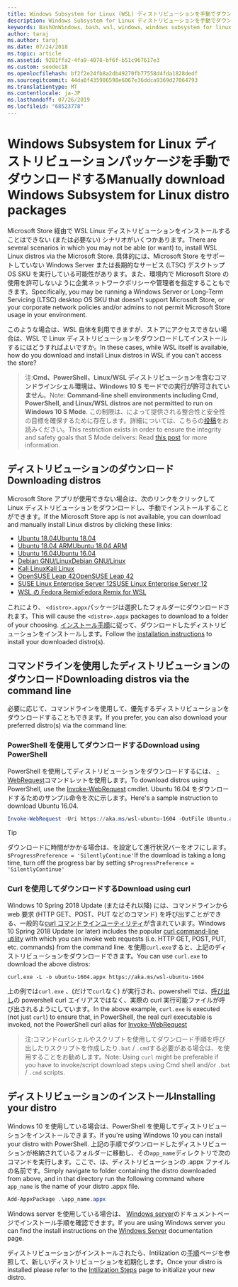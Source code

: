 ```yaml
---
title: Windows Subsystem for Linux (WSL) ディストリビューションを手動でダウンロードする
description: Windows Subsystem for Linux ディストリビューションを手動でダウンロードする方法について説明します。
keywords: BashOnWindows、bash、wsl、windows、windows subsystem for linux、WSL、windows subsystem、ディストリビューション、ubuntu、openSUSE、SLES、debian、kali
author: taraj
ms.author: taraj
ms.date: 07/24/2018
ms.topic: article
ms.assetid: 9281ffa2-4fa9-4078-bf6f-b51c967617e3
ms.custom: seodec18
ms.openlocfilehash: bf2f2e24fb8a2db49270fb77558d4fda1828dedf
ms.sourcegitcommit: 44da0f435986598e6067e36ddca9369d27064793
ms.translationtype: MT
ms.contentlocale: ja-JP
ms.lasthandoff: 07/26/2019
ms.locfileid: "68523778"
---
```

# <a name="manually-download-windows-subsystem-for-linux-distro-packages"></a><span data-ttu-id="ded79-104">Windows Subsystem for Linux ディストリビューションパッケージを手動でダウンロードする</span><span class="sxs-lookup"><span data-stu-id="ded79-104">Manually download Windows Subsystem for Linux distro packages</span></span>

<span data-ttu-id="ded79-105">Microsoft Store 経由で WSL Linux ディストリビューションをインストールすることはできない (または必要ない) シナリオがいくつかあります。</span><span class="sxs-lookup"><span data-stu-id="ded79-105">There are several scenarios in which you may not be able (or want) to, install WSL Linux distros via the Microsoft Store.</span></span> <span data-ttu-id="ded79-106">具体的には、Microsoft Store をサポートしていない Windows Server または長期的なサービス (LTSC) デスクトップ OS SKU を実行している可能性があります。また、環境内で Microsoft Store の使用を許可しないように企業ネットワークポリシーや管理者を指定することもできます。</span><span class="sxs-lookup"><span data-stu-id="ded79-106">Specifically, you may be running a Windows Server or Long-Term Servicing (LTSC) desktop OS SKU that doesn't support Microsoft Store, or your corporate network policies and/or admins to not permit Microsoft Store usage in your environment.</span></span>

<span data-ttu-id="ded79-107">このような場合は、WSL 自体を利用できますが、ストアにアクセスできない場合は、WSL で Linux ディストリビューションをダウンロードしてインストールするにはどうすればよいですか。</span><span class="sxs-lookup"><span data-stu-id="ded79-107">In these cases, while WSL itself is available, how do you download and install Linux distros in WSL if you can't access the store?</span></span>

> <span data-ttu-id="ded79-108">注:**Cmd、PowerShell、Linux/WSL ディストリビューションを含むコマンドラインシェル環境は、Windows 10 S モードでの実行が許可されていません**。</span><span class="sxs-lookup"><span data-stu-id="ded79-108">Note: **Command-line shell environments including Cmd, PowerShell, and Linux/WSL distros are not permitted to run on Windows 10 S Mode**.</span></span> <span data-ttu-id="ded79-109">この制限は、によって提供される整合性と安全性の目標を確保するために存在します。詳細については、こちらの[投稿](https://blogs.msdn.microsoft.com/commandline/2017/05/18/will-linux-distros-run-on-windows-10-s/)をお読みください。</span><span class="sxs-lookup"><span data-stu-id="ded79-109">This restriction exists in order to ensure the integrity and safety goals that S Mode delivers: Read [this post](https://blogs.msdn.microsoft.com/commandline/2017/05/18/will-linux-distros-run-on-windows-10-s/) for more information.</span></span>

## <a name="downloading-distros"></a><span data-ttu-id="ded79-110">ディストリビューションのダウンロード</span><span class="sxs-lookup"><span data-stu-id="ded79-110">Downloading distros</span></span>

<span data-ttu-id="ded79-111">Microsoft Store アプリが使用できない場合は、次のリンクをクリックして Linux ディストリビューションをダウンロードし、手動でインストールすることができます。</span><span class="sxs-lookup"><span data-stu-id="ded79-111">If the Microsoft Store app is not available, you can download and manually install Linux distros by clicking these links:</span></span>
* [<span data-ttu-id="ded79-112">Ubuntu 18.04</span><span class="sxs-lookup"><span data-stu-id="ded79-112">Ubuntu 18.04</span></span>](https://aka.ms/wsl-ubuntu-1804)
* [<span data-ttu-id="ded79-113">Ubuntu 18.04 ARM</span><span class="sxs-lookup"><span data-stu-id="ded79-113">Ubuntu 18.04 ARM</span></span>](https://aka.ms/wsl-ubuntu-1804-arm)
* [<span data-ttu-id="ded79-114">Ubuntu 16.04</span><span class="sxs-lookup"><span data-stu-id="ded79-114">Ubuntu 16.04</span></span>](https://aka.ms/wsl-ubuntu-1604)
* [<span data-ttu-id="ded79-115">Debian GNU/Linux</span><span class="sxs-lookup"><span data-stu-id="ded79-115">Debian GNU/Linux</span></span>](https://aka.ms/wsl-debian-gnulinux)
* [<span data-ttu-id="ded79-116">Kali Linux</span><span class="sxs-lookup"><span data-stu-id="ded79-116">Kali Linux</span></span>](https://aka.ms/wsl-kali-linux)
* [<span data-ttu-id="ded79-117">OpenSUSE Leap 42</span><span class="sxs-lookup"><span data-stu-id="ded79-117">OpenSUSE Leap 42</span></span>](https://aka.ms/wsl-opensuse-42)
* [<span data-ttu-id="ded79-118">SUSE Linux Enterprise Server 12</span><span class="sxs-lookup"><span data-stu-id="ded79-118">SUSE Linux Enterprise Server 12</span></span>](https://aka.ms/wsl-sles-12)
* [<span data-ttu-id="ded79-119">WSL の Fedora Remix</span><span class="sxs-lookup"><span data-stu-id="ded79-119">Fedora Remix for WSL</span></span>](https://github.com/WhitewaterFoundry/WSLFedoraRemix/releases/)

<span data-ttu-id="ded79-120">これにより、 `<distro>.appx`パッケージは選択したフォルダーにダウンロードされます。</span><span class="sxs-lookup"><span data-stu-id="ded79-120">This will cause the `<distro>.appx` packages to download to a folder of your choosing.</span></span> <span data-ttu-id="ded79-121">[インストール手順](#Installing-your-distro)に従って、ダウンロードしたディストリビューションをインストールします。</span><span class="sxs-lookup"><span data-stu-id="ded79-121">Follow the [installation instructions](#Installing-your-distro) to install your downloaded distro(s).</span></span>

## <a name="downloading-distros-via-the-command-line"></a><span data-ttu-id="ded79-122">コマンドラインを使用したディストリビューションのダウンロード</span><span class="sxs-lookup"><span data-stu-id="ded79-122">Downloading distros via the command line</span></span>
<span data-ttu-id="ded79-123">必要に応じて、コマンドラインを使用して、優先するディストリビューションをダウンロードすることもできます。</span><span class="sxs-lookup"><span data-stu-id="ded79-123">If you prefer, you can also download your preferred distro(s) via the command line:</span></span>

 ### <a name="download-using-powershell"></a><span data-ttu-id="ded79-124">PowerShell を使用してダウンロードする</span><span class="sxs-lookup"><span data-stu-id="ded79-124">Download using PowerShell</span></span>
 <span data-ttu-id="ded79-125">PowerShell を使用してディストリビューションをダウンロードするには、 [-WebRequest](https://msdn.microsoft.com/powershell/reference/5.1/microsoft.powershell.utility/invoke-webrequest)コマンドレットを使用します。</span><span class="sxs-lookup"><span data-stu-id="ded79-125">To download distros using PowerShell, use the [Invoke-WebRequest](https://msdn.microsoft.com/powershell/reference/5.1/microsoft.powershell.utility/invoke-webrequest) cmdlet.</span></span> <span data-ttu-id="ded79-126">Ubuntu 16.04 をダウンロードするためのサンプル命令を次に示します。</span><span class="sxs-lookup"><span data-stu-id="ded79-126">Here's a sample instruction to download Ubuntu 16.04.</span></span>

```powershell
Invoke-WebRequest -Uri https://aka.ms/wsl-ubuntu-1604 -OutFile Ubuntu.appx -UseBasicParsing
```

> [!TIP]
> <span data-ttu-id="ded79-127">ダウンロードに時間がかかる場合は、を設定して進行状況バーをオフにします。`$ProgressPreference = 'SilentlyContinue'`</span><span class="sxs-lookup"><span data-stu-id="ded79-127">If the download is taking a long time, turn off the progress bar by setting `$ProgressPreference = 'SilentlyContinue'`</span></span>

### <a name="download-using-curl"></a><span data-ttu-id="ded79-128">Curl を使用してダウンロードする</span><span class="sxs-lookup"><span data-stu-id="ded79-128">Download using curl</span></span>
<span data-ttu-id="ded79-129">Windows 10 Spring 2018 Update (またはそれ以降) には、コマンドラインから web 要求 (HTTP GET、POST、PUT などのコマンド) を呼び出すことができる、一般的な[curl コマンドラインユーティリティ](https://curl.haxx.se/)が含まれています。</span><span class="sxs-lookup"><span data-stu-id="ded79-129">Windows 10 Spring 2018 Update (or later) includes the popular [curl command-line utility](https://curl.haxx.se/) with which you can invoke web requests (i.e. HTTP GET, POST, PUT, etc. commands) from the command line.</span></span> <span data-ttu-id="ded79-130">を使用`curl.exe`すると、上記のディストリビューションをダウンロードできます。</span><span class="sxs-lookup"><span data-stu-id="ded79-130">You can use `curl.exe` to download the above distros:</span></span>

```console
curl.exe -L -o ubuntu-1604.appx https://aka.ms/wsl-ubuntu-1604
```

<span data-ttu-id="ded79-131">上の例では`curl.exe` 、(だけで`curl`なく) が実行され、powershell では、[呼び出し](https://docs.microsoft.com/en-us/powershell/module/microsoft.powershell.utility/invoke-webrequest?view=powershell-6)の powershell curl エイリアスではなく、実際の curl 実行可能ファイルが呼び出されるようにしています。</span><span class="sxs-lookup"><span data-stu-id="ded79-131">In the above example, `curl.exe` is executed (not just `curl`) to ensure that, in PowerShell, the real curl executable is invoked, not the PowerShell curl alias for [Invoke-WebRequest](https://docs.microsoft.com/en-us/powershell/module/microsoft.powershell.utility/invoke-webrequest?view=powershell-6)</span></span>

> <span data-ttu-id="ded79-132">注:コマンド`curl`シェルやスクリプトを使用してダウンロード手順を呼び出したりスクリプトを作成したり`.bat`  /  `.cmd`する必要がある場合は、を使用することをお勧めします。</span><span class="sxs-lookup"><span data-stu-id="ded79-132">Note: Using `curl` might be preferable if you have to invoke/script download steps using Cmd shell and/or `.bat` / `.cmd` scripts.</span></span>

## <a name="installing-your-distro"></a><span data-ttu-id="ded79-133">ディストリビューションのインストール</span><span class="sxs-lookup"><span data-stu-id="ded79-133">Installing your distro</span></span>
<span data-ttu-id="ded79-134">Windows 10 を使用している場合は、PowerShell を使用してディストリビューションをインストールできます。</span><span class="sxs-lookup"><span data-stu-id="ded79-134">If you're using Windows 10 you can install your distro with PowerShell.</span></span> <span data-ttu-id="ded79-135">上記の手順でダウンロードしたディストリビューションが格納されているフォルダーに移動し、その`app_name`ディレクトリで次のコマンドを実行します。ここで、は、ディストリビューションの .appx ファイルの名前です。</span><span class="sxs-lookup"><span data-stu-id="ded79-135">Simply navigate to folder containing the distro downloaded from above, and in that directory run the following command where `app_name` is the name of your distro .appx file.</span></span>  
```Powershell
Add-AppxPackage .\app_name.appx
```

<span data-ttu-id="ded79-136">Windows server を使用している場合は、 [Windows server](install-on-server.md)のドキュメントページでインストール手順を確認できます。</span><span class="sxs-lookup"><span data-stu-id="ded79-136">If you are using Windows server you can find the install instructions on the [Windows Server](install-on-server.md) documentation page.</span></span>

<span data-ttu-id="ded79-137">ディストリビューションがインストールされたら、Intilization の[手順](initialize-distro.md)ページを参照して、新しいディストリビューションを初期化します。</span><span class="sxs-lookup"><span data-stu-id="ded79-137">Once your distro is installed please refer to the [Intilization Steps](initialize-distro.md) page to initialize your new distro.</span></span>
